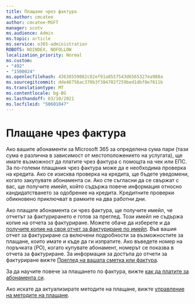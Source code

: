 ```yaml
---
title: Плащане чрез фактура
ms.author: cmcatee
author: cmcatee-MSFT
manager: scotv
ms.audience: Admin
ms.topic: article
ms.service: o365-administration
ROBOTS: NOINDEX, NOFOLLOW
localization_priority: Normal
ms.custom:
- "492"
- "1500024"
ms.openlocfilehash: 43638559082c02ef91a8557543d6565327ea988a
ms.sourcegitcommit: dde46756ac370b3f384702f259bed1dbf8e7611b
ms.translationtype: MT
ms.contentlocale: bg-BG
ms.lasthandoff: 03/10/2021
ms.locfileid: "50601047"
---
```

# <a name="pay-by-invoice"></a>Плащане чрез фактура

Ако вашите абонаменти за Microsoft 365 за определена сума пари (тази сума е различна в зависимост от местоположението на услугата), ще имате възможност да платите чрез фактура с помощта на чек или ЕПС. За по-големи плащания чрез фактура може да е необходима проверка на кредита. Ако се изисква проверка на кредита, ще бъдете уведомени, когато закупувате абонамента си. Ако сте съгласни да се свържат с вас, ще получите имейл, който съдържа повече информация относно кандидатстването за одобрение на кредита. Кредитните проверки обикновено приключват в рамките на два работни дни.

Ако плащате абонамента си чрез фактура, ще получите имейл, че отчетът за фактурирането е готов за преглед. Този имейл не съдържа копие на отчета за фактуриране. Можете обаче да изберете и да [получите копие на своя отчет за фактуриране по имейл](https://docs.microsoft.com/microsoft-365/commerce/billing-and-payments/view-your-bill-or-invoice.md#receive-a-copy-of-your-billing-statement-in-email). Във вашия отчет за фактуриране са включени подробности за възможностите за плащане, които имате и къде да ги изпратите. Ако въведете номер на поръчката (PO), когато купувате абонамент, номерът се показва в отчета за фактуриране. За информация за достъпа до отчети за фактуриране вижте [Преглед на вашата сметка или фактура](https://docs.microsoft.com/microsoft-365/commerce/billing-and-payments/view-your-bill-or-invoice).

За да научите повече за плащането по фактура, вижте [как да платите за абонамента си](https://docs.microsoft.com/microsoft-365/commerce/billing-and-payments/pay-for-your-subscription).

Ако искате да актуализирате методите на плащане, вижте [управление на методите на плащане](https://docs.microsoft.com/microsoft-365/commerce/billing-and-payments/manage-payment-methods).